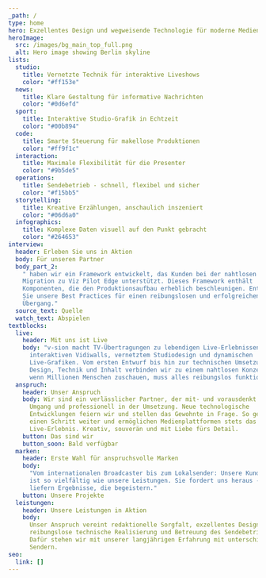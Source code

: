 ```yaml
---
_path: /
type: home
hero: Exzellentes Design und wegweisende Technologie für moderne Medienproduktionen
heroImage:
  src: /images/bg_main_top_full.png
  alt: Hero image showing Berlin skyline
lists:
  studio:
    title: Vernetzte Technik für interaktive Liveshows
    color: "#ff153e"
  news:
    title: Klare Gestaltung für informative Nachrichten
    color: "#0d6efd"
  sport:
    title: Interaktive Studio-Grafik in Echtzeit
    color: "#00b894"
  code:
    title: Smarte Steuerung für makellose Produktionen
    color: "#ff9f1c"
  interaction:
    title: Maximale Flexibilität für die Presenter
    color: "#9b5de5"
  operations:
    title: Sendebetrieb - schnell, flexibel und sicher
    color: "#f15bb5"
  storytelling:
    title: Kreative Erzählungen, anschaulich inszeniert
    color: "#06d6a0"
  infographics:
    title: Komplexe Daten visuell auf den Punkt gebracht
    color: "#264653"
interview:
  header: Erleben Sie uns in Aktion
  body: Für unseren Partner
  body_part_2:
    " haben wir ein Framework entwickelt, das Kunden bei der nahtlosen
    Migration zu Viz Pilot Edge unterstützt. Dieses Framework enthält
    Komponenten, die den Produktionsaufbau erheblich beschleunigen. Entdecken
    Sie unsere Best Practices für einen reibungslosen und erfolgreichen
    Übergang."
  source_text: Quelle
  watch_text: Abspielen
textblocks:
  live:
    header: Mit uns ist Live
    body: "v-sion macht TV-Übertragungen zu lebendigen Live-Erlebnissen - mit
      interaktiven Vidiwalls, vernetztem Studiodesign und dynamischen
      Live-Grafiken. Vom ersten Entwurf bis hin zur technischen Umsetzung:
      Design, Technik und Inhalt verbinden wir zu einem nahtlosen Konzept. Denn
      wenn Millionen Menschen zuschauen, muss alles reibungslos funktionieren."
  anspruch:
    header: Unser Anspruch
    body: Wir sind ein verlässlicher Partner, der mit- und vorausdenkt - easy im
      Umgang und professionell in der Umsetzung. Neue technologische
      Entwicklungen feiern wir und stellen das Gewohnte in Frage. So gehen wir
      einen Schritt weiter und ermöglichen Medienplattformen stets das beste
      Live-Erlebnis. Kreativ, souverän und mit Liebe fürs Detail.
    button: Das sind wir
    button_soon: Bald verfügbar
  marken:
    header: Erste Wahl für anspruchsvolle Marken
    body:
      "Vom internationalen Broadcaster bis zum Lokalsender: Unsere Kundschaft
      ist so vielfältig wie unsere Leistungen. Sie fordert uns heraus - und wir
      liefern Ergebnisse, die begeistern."
    button: Unsere Projekte
  leistungen:
    header: Unsere Leistungen in Aktion
    body:
      Unser Anspruch vereint redaktionelle Sorgfalt, exzellentes Design sowie
      reibungslose technische Realisierung und Betreuung des Sendebetriebs.
      Dafür stehen wir mit unserer langjährigen Erfahrung mit unterschiedlichen
      Sendern.
seo:
  link: []
---
```

